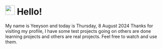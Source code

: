  <h1>
    <img src="https://emojis.slackmojis.com/emojis/images/1643510097/45343/hi.gif?1643510097" width="30"/> 
    Hello!
 </h1>
 <p>
    My name is Yeeyson and today is Thursday, 8 August 2024
    Thanks for visiting my profile, I have some test projects going on others are done learning projects and others are real projects.
    Feel free to watch and use them.
 </p>
